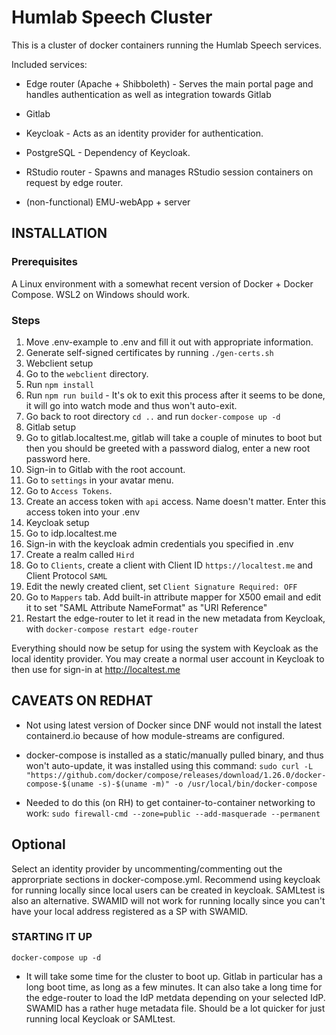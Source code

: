 # Humlab Speech Cluster

This is a cluster of docker containers running the Humlab Speech services.

Included services:
* Edge router (Apache + Shibboleth) - Serves the main portal page and handles authentication as well as integration towards Gitlab

* Gitlab

* Keycloak - Acts as an identity provider for authentication.

* PostgreSQL - Dependency of Keycloak.

* RStudio router - Spawns and manages RStudio session containers on request by edge router.

* (non-functional) EMU-webApp + server


## INSTALLATION

### Prerequisites
A Linux environment with a somewhat recent version of Docker + Docker Compose. WSL2 on Windows should work.

### Steps

1. Move .env-example to .env and fill it out with appropriate information.
1. Generate self-signed certificates by running `./gen-certs.sh`
1. Webclient setup
  1. Go to the `webclient` directory.
  1. Run `npm install`
  1. Run `npm run build` - It's ok to exit this process after it seems to be done, it will go into watch mode and thus won't auto-exit.
  1. Go back to root directory `cd ..` and run `docker-compose up -d`
1. Gitlab setup
  1. Go to gitlab.localtest.me, gitlab will take a couple of minutes to boot but then you should be greeted with a password dialog, enter a new root password here.
  1. Sign-in to Gitlab with the root account. 
  1. Go to `settings` in your avatar menu.
  1. Go to `Access Tokens`.
  1. Create an access token with `api` access. Name doesn't matter. Enter this access token into your .env 
1. Keycloak setup
  1. Go to idp.localtest.me
  1. Sign-in with the keycloak admin credentials you specified in .env
  1. Create a realm called `Hird`
  1. Go to `Clients`, create a client with Client ID `https://localtest.me` and Client Protocol `SAML`
  1. Edit the newly created client, set `Client Signature Required: OFF`
  1. Go to `Mappers` tab. Add built-in attribute mapper for X500 email and edit it to set "SAML Attribute NameFormat" as "URI Reference"
  1. Restart the edge-router to let it read in the new metadata from Keycloak, with `docker-compose restart edge-router`

Everything should now be setup for using the system with Keycloak as the local identity provider. You may create a normal user account in Keycloak to then use for sign-in at http://localtest.me


## CAVEATS ON REDHAT

* Not using latest version of Docker since DNF would not install the latest containerd.io because of how module-streams are configured.

* docker-compose is installed as a static/manually pulled binary, and thus won't auto-update, it was installed using this command:
  `sudo curl -L "https://github.com/docker/compose/releases/download/1.26.0/docker-compose-$(uname -s)-$(uname -m)" -o /usr/local/bin/docker-compose`

* Needed to do this (on RH) to get container-to-container networking to work:
  `sudo firewall-cmd --zone=public --add-masquerade --permanent`

## Optional

Select an identity provider by uncommenting/commenting out the approrpriate sections in docker-compose.yml. Recommend using keycloak for running locally since local users can be created in keycloak. SAMLtest is also an alternative.
SWAMID will not work for running locally since you can't have your local address registered as a SP with SWAMID.


### STARTING IT UP

`docker-compose up -d`

* It will take some time for the cluster to boot up. Gitlab in particular has a long boot time, as long as a few minutes. It can also take a long time for the edge-router to load the IdP metdata depending on your selected IdP. SWAMID has a rather huge metadata file. Should be a lot quicker for just running local Keycloak or SAMLtest.


